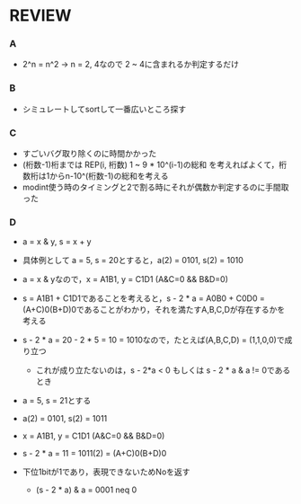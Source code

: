 # REVIEW
### A
- 2^n = n^2 -> n = 2, 4なので 2 ~ 4に含まれるか判定するだけ

### B
- シミュレートしてsortして一番広いところ探す

### C
- すごいバグ取り除くのに時間かかった
- (桁数-1)桁までは REP(i, 桁数) 1 ~ 9 * 10^(i-1)の総和 を考えればよくて，桁数桁は1からn-10^(桁数-1)の総和を考える
- modint使う時のタイミングと2で割る時にそれが偶数か判定するのに手間取った

### D
- a = x & y, s = x + y
- 具体例として a = 5, s = 20とすると，a(2) = 0101, s(2) = 1010
- a = x & yなので，x = A1B1, y = C1D1 (A&C=0 && B&D=0)
- s = A1B1 + C1D1であることを考えると，s - 2 * a = A0B0 + C0D0 = (A+C)0(B+D)0であることがわかり，それを満たすA,B,C,Dが存在するかを考える
- s - 2 * a = 20 - 2 * 5 = 10 = 1010なので，たとえば(A,B,C,D) = (1,1,0,0)で成り立つ
  - これが成り立たないのは，s - 2*a < 0 もしくは s - 2 * a & a != 0であるとき

- a = 5, s = 21とする
- a(2) = 0101, s(2) = 1011
- x = A1B1, y = C1D1 (A&C=0 && B&D=0)
- s - 2 * a = 11 = 1011(2) = (A+C)0(B+D)0
- 下位1bitが1であり，表現できないためNoを返す
  - (s - 2 * a) & a = 0001 neq 0
